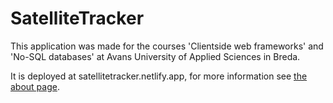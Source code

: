 # SatelliteTracker

This application was made for the courses 'Clientside web frameworks' and 'No-SQL databases' at Avans University of Applied Sciences in Breda.

It is deployed at satellitetracker.netlify.app, for more information see [the about page](https://satellitetracker.netlify.app/about).
